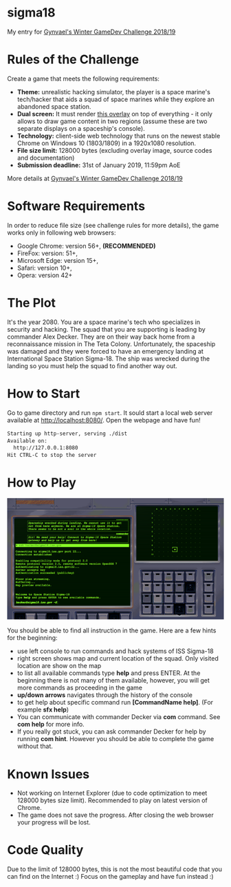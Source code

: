 # sigma18
My entry for [Gynvael's Winter GameDev Challenge 2018/19](https://gynvael.coldwind.pl/?lang=en&id=697)

# Rules of the Challenge
Create a game that meets the following requirements:

- **Theme:** unrealistic hacking simulator, the player is a space marine's tech/hacker that aids a squad of space marines while they explore an abandoned space station.
- **Dual screen:** It must render [this overlay](resources/img/gwgc201819_overlay.png) on top of everything - it only allows to draw game content in two regions (assume these are two separate displays on a spaceship's console).
- **Technology:** client-side web technology that runs on the newest stable Chrome on Windows 10 (1803/1809) in a 1920x1080 resolution.
- **File size limit:** 128000 bytes (excluding overlay image, source codes and documentation)
- **Submission deadline:** 31st of January 2019, 11:59pm AoE

More details at [Gynvael's Winter GameDev Challenge 2018/19](https://gynvael.coldwind.pl/?lang=en&id=697)

# Software Requirements
In order to reduce file size (see challenge rules for more details), the game works only in following web browsers:
- Google Chrome: version 56+, **(RECOMMENDED)**
- FireFox: version: 51+,
- Microsoft Edge: version 15+,
- Safari: version 10+,
- Opera: version 42+

# The Plot
It's the year 2080. You are a space marine's tech who specializes in security and hacking. The squad that you are supporting is leading by commander Alex Decker. They are on their way back home from a reconnaissance mission in The Teta Colony. Unfortunately, the spaceship was damaged and they were forced to have an emergency landing at International Space Station Sigma-18. The ship was wrecked during the landing so you must help the squad to find another way out.

# How to Start
Go to game directory and run `npm start`. It sould start a local web server available at [http://localhost:8080/](http://localhost:8080/). Open the webpage and have fun!
```bash
Starting up http-server, serving ./dist
Available on:
  http://127.0.0.1:8080
Hit CTRL-C to stop the server
```

# How to Play
![Game Screenhot](docs/screenshot.png)

You should be able to find all instruction in the game. Here are a few hints for the beginning:

- use left console to run commands and hack systems of ISS Sigma-18
- right screen shows map and current location of the squad. Only visited location are show on the map
- to list all available commands type **help** and press ENTER. At the beginning there is not many of them available, however, you will get more commands as proceeding in the game
- **up/down arrows** navigates through the history of the console
- to get help about specific command run **[CommandName help]**. (For example **sfx help**)
- You can communicate with commander Decker via **com** command. See **com help** for more info.
- If you really got stuck, you can ask commander Decker for help by running **com hint**. However you should be able to complete the game without that.

# Known Issues
- Not working on Internet Explorer (due to code optimization to meet 128000 bytes size limit). Recommended to play on latest version of Chrome.
- The game does not save the progress. After closing the web browser your progress will be lost.

# Code Quality
Due to the limit of 128000 bytes, this is not the most beautiful code that you can find on the Internet :) Focus on the gameplay and have fun instead :)
